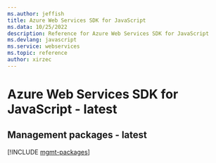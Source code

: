 ```yaml
---
ms.author: jeffish
title: Azure Web Services SDK for JavaScript
ms.data: 10/25/2022
description: Reference for Azure Web Services SDK for JavaScript
ms.devlang: javascript
ms.service: webservices
ms.topic: reference
author: xirzec
---
```

# Azure Web Services SDK for JavaScript - latest

## Management packages - latest
[!INCLUDE [mgmt-packages](web-services-mgmt-index.md)]